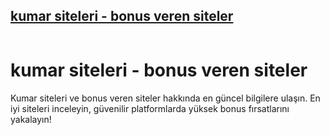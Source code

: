 ## <a href="https://lotoaff.online/links/?btag=2261812">kumar siteleri - bonus veren siteler</a>

<img src="https://r.resimlink.com/9osvfIhnulB.gif" alt="">

# kumar siteleri - bonus veren siteler
Kumar siteleri ve bonus veren siteler hakkında en güncel bilgilere ulaşın. En iyi siteleri inceleyin, güvenilir platformlarda yüksek bonus fırsatlarını yakalayın!

